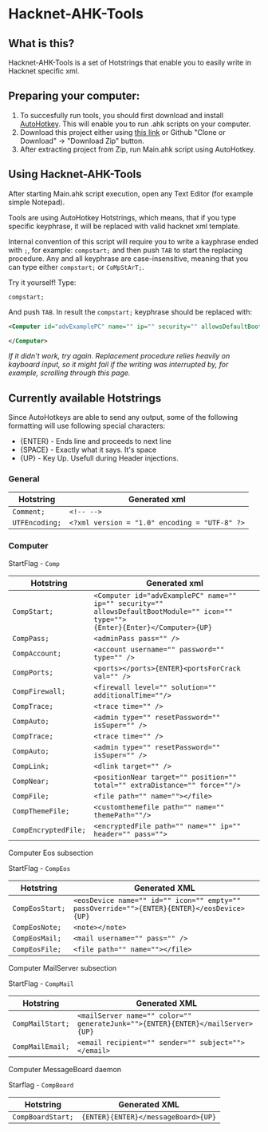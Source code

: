 # Hacknet-AHK-Tools

## What is this?

Hacknet-AHK-Tools is a set of Hotstrings that enable you to easily write in Hacknet specific xml.

## Preparing your computer:

1. To succesfully run tools, you should first download and install [AutoHotkey](https://autohotkey.com/). This will enable you to run .ahk scripts on your computer.
2. Download this project either using [this link](https://github.com/mareszm041/Hacknet-AHK-Tools/archive/master.zip) or Github "Clone or Download" -> "Download Zip" button.
3. After extracting project from Zip, run Main.ahk script using AutoHotkey.

## Using Hacknet-AHK-Tools

After starting Main.ahk script execution, open any Text Editor (for example simple Notepad).

Tools are using AutoHotkey Hotstrings, which means, that if you type specific keyphrase, it will be replaced with valid hacknet xml template.

Internal convention of this script will require you to write a kayphrase ended with `;`, for example: `compstart;` and then push `TAB` to start the replacing procedure. Any and all keyphrase are case-insensitive, meaning that you can type either `compstart;` or `CoMpStArT;`.

Try it yourself! Type:
```
compstart;
```
And push `TAB`.
In result the `compstart;` keyphrase should be replaced with:
```xml
<Computer id="advExamplePC" name="" ip="" security="" allowsDefaultBootModule="" icon="" type="">

</Computer>
```
*If it didn't work, try again. Replacement procedure relies heavily on kayboard input, so it might fail if the writing was interrupted by, for example, scrolling through this page.*

## Currently available Hotstrings

Since AutoHotkeys are able to send any output, some of the following formatting will use following special characters:

- {ENTER} - Ends line and proceeds to next line
- {SPACE} - Exactly what it says. It's space
- {UP} - Key Up. Usefull during Header injections.

### General

| Hotstring | Generated xml |
| --- | --- |
| `Comment;` | `<!-- -->` |
| `UTFEncoding;` | `<?xml version = "1.0" encoding = "UTF-8" ?>` |

### Computer

StartFlag - `Comp`

| Hotstring | Generated xml |
| --- | --- |
|`CompStart;`|`<Computer id="advExamplePC" name="" ip="" security="" allowsDefaultBootModule="" icon="" type="">`<br>`{Enter}{Enter}</Computer>{UP}`|
|`CompPass;`|`<adminPass pass="" />`|
|`CompAccount;`|`<account username="" password="" type="" />`|
|`CompPorts;`|`<ports></ports>{ENTER}<portsForCrack val="" />`|
|`CompFirewall;`|`<firewall level="" solution="" additionalTime=""/>`|
|`CompTrace;`|`<trace time="" />`|
|`CompAuto;`|`<admin type="" resetPassword="" isSuper="" />`|
|`CompTrace;`|`<trace time="" />`|
|`CompAuto;`|`<admin type="" resetPassword="" isSuper="" />`|
|`CompLink;`|`<dlink target="" />`|
|`CompNear;`|`<positionNear target="" position="" total="" extraDistance="" force=""/>`|
|`CompFile;`|`<file path="" name=""></file>`|
|`CompThemeFile;`|`<customthemefile path="" name="" themePath=""/>`|
|`CompEncryptedFile;`|`<encryptedFile path="" name="" ip="" header="" pass="">`|

Computer Eos subsection

StartFlag - `CompEos`

| Hotstring | Generated XML |
| --- | --- |
|`CompEosStart;`|`<eosDevice name="" id="" icon="" empty="" passOverride="">{ENTER}{ENTER}</eosDevice>{UP}`|
|`CompEosNote;`|`<note></note>`|
|`CompEosMail;`|`<mail username="" pass="" />`|
|`CompEosFile;`|`<file path="" name=""></file>`|

Computer MailServer subsection

StartFlag - `CompMail`

| Hotstring | Generated XML |
| --- | --- |
|`CompMailStart;`|`<mailServer name="" color="" generateJunk="">{ENTER}{ENTER}</mailServer>{UP}`|
|`CompMailEmail;`|`<email recipient="" sender="" subject=""></email>`|

Computer MessageBoard daemon

Starflag - `CompBoard`

| Hotstring | Generated XML |
| --- | --- |
|`CompBoardStart;`|`{ENTER}{ENTER}</messageBoard>{UP}`|


